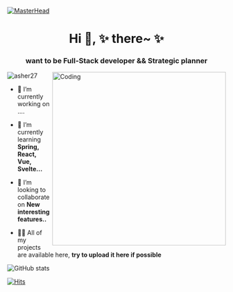 [![MasterHead](https://user-images.githubusercontent.com/34634220/209832375-a7c1050a-d8f6-461d-ac91-19aab2f12f8c.jpg)]()

<h1 align="center">Hi 👋, ✨ there~ ✨ </h1>
<h3 align="center">want to be Full-Stack developer && Strategic planner</h3>
<img align="right" alt="Coding" width="400" src="[https://user-images.githubusercontent.com/34634220/209834553-efbc3557-991a-46e6-b31d-f803b8a005f0.jpg]"/>

<p align="left"> <img src="https://komarev.com/ghpvc/?username=asher27&style=for-the-badge" alt="asher27" /> </p>

- 🔭 I’m currently working on ....

- 🌱 I’m currently learning **Spring, React, Vue, Svelte...**

- 👯 I’m looking to collaborate on **New interesting features..**

- 👨‍💻 All of my projects are available here, **try to upload it here if possible**


![GitHub stats](https://github-readme-stats.vercel.app/api?username=asher27&show_icons=true&theme=radical)

[![Hits](https://hits.seeyoufarm.com/api/count/incr/badge.svg?url=https%3A%2F%2Fgithub.com%2Fasher27&count_bg=%2379C83D&title_bg=%23555555&icon=&icon_color=%23E7E7E7&title=hits&edge_flat=false)](https://hits.seeyoufarm.com)


